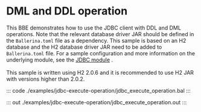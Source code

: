 # DML and DDL operation

This BBE demonstrates how to use the JDBC client with DDL and
DML operations. Note that the relevant database driver JAR
should be defined in the `Ballerina.toml` file as a dependency.
This sample is based on an H2 database and the H2 database driver JAR need to be added to `Ballerina.toml` file.
For a sample configuration and more information on the underlying module, see the [JDBC module](https://docs.central.ballerina.io/ballerinax/java.jdbc/latest/) .<br><br>
This sample is written using H2 2.0.6 and it is recommended to use H2 JAR with versions higher than 2.0.2.

::: code ./examples/jdbc-execute-operation/jdbc_execute_operation.bal :::

::: out ./examples/jdbc-execute-operation/jdbc_execute_operation.out :::